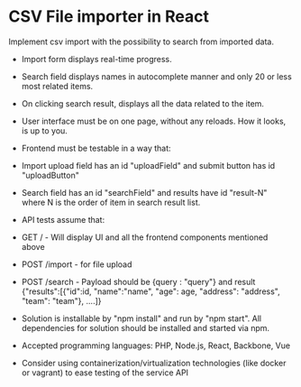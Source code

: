 # CSV File importer in React

Implement csv import with the possibility to search from imported data.
- Import form displays real-time progress.
- Search field displays names in autocomplete manner and only 20 or less most
related items.
- On clicking search result, displays all the data related to the item.
- User interface must be on one page, without any reloads. How it looks, is up to you.
- Frontend must be testable in a way that:
- Import upload field has an id "uploadField" and submit button has id
"uploadButton"
- Search field has an id "searchField" and results have id "result-N" where N is
the order of item in search result list.

- API tests assume that:
- GET / - Will display UI and all the frontend components mentioned above
- POST /import - for file upload
- POST /search - Payload should be {query : "query"} and result
{"results":[{"id":id, "name":"name", "age": age, "address": "address", "team":
"team"}, ....]}

- Solution is installable by "npm install" and run by "npm start". All dependencies for
solution should be installed and started via npm.
- Accepted programming languages: PHP, Node.js, React, Backbone, Vue
- Consider using containerization/virtualization technologies (like docker or vagrant) to
ease testing of the service API
